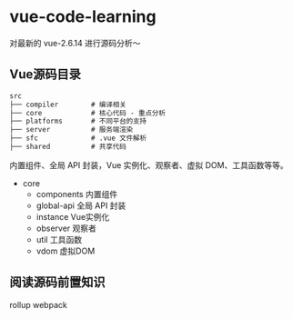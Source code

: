 # vue-code-learning


对最新的 vue-2.6.14 进行源码分析～


## Vue源码目录

```markdown
src
├── compiler        # 编译相关 
├── core            # 核心代码 - 重点分析
├── platforms       # 不同平台的支持
├── server          # 服务端渲染
├── sfc             # .vue 文件解析
├── shared          # 共享代码
```
内置组件、全局 API 封装，Vue 实例化、观察者、虚拟 DOM、工具函数等等。
* core
  * components 内置组件
  * global-api 全局 API 封装
  * instance Vue实例化
  * observer 观察者
  * util 工具函数
  * vdom 虚拟DOM




## 阅读源码前置知识
rollup
webpack